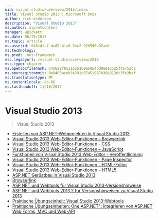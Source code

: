 ```yaml
---
uid: visual-studio/overview/2013/index
title: Visual Studio 2013 | Microsoft Docs
author: rick-anderson
description: "Visual Studio 2013"
ms.author: aspnetcontent
manager: wpickett
ms.date: 06/25/2013
ms.topic: article
ms.assetid: 646edfc7-dc62-4fa0-84c2-926996c92aeb
ms.technology: 
ms.prod: .net-framework
msc.legacyurl: /visual-studio/overview/2013
msc.type: chapter
ms.openlocfilehash: c45622f8521b2a109a6954bd0ee1b525f4a753c2
ms.sourcegitcommit: 9a9483aceb34591c97451997036a9120c3fe2baf
ms.translationtype: MT
ms.contentlocale: de-DE
ms.lasthandoff: 11/10/2017
---
```

<a name="visual-studio-2013"></a>Visual Studio 2013
====================
> Visual Studio 2013


- [Erstellen von ASP.NET-Webprojekten in Visual Studio 2013](creating-web-projects-in-visual-studio.md)
- [Visual Studio 2013 Web-Editor-Funktionen – Browserlink](visual-studio-2013-web-editor-features-browser-link.md)
- [Visual Studio 2013 Web-Editor-Funktionen - CSS](visual-studio-2013-web-editor-features-css.md)
- [Visual Studio 2013 Web-Editor-Funktionen – JavaScript](visual-studio-2013-web-editor-features-javascript.md)
- [Funktionen von Visual Studio 2013 Web-Editor - Veröffentlichung](visual-studio-2013-web-editor-features-publishing.md)
- [Visual Studio 2013 Web-Editor-Funktionen - Page Inspector](visual-studio-2013-web-editor-features-page-inspector.md)
- [Visual Studio 2013 Web-Editor-Funktionen - HTML-Editor](visual-studio-2013-web-editor-features-html-editor.md)
- [Visual Studio 2013 Web-Editor-Funktionen – HTML5](visual-studio-2013-web-editor-features-html5.md)
- [ASP.NET Gerüstbau in Visual Studio 2013](aspnet-scaffolding-overview.md)
- [Browserlink](using-browser-link.md)
- [ASP.NET und Webtools für Visual Studio 2013-Versionshinweise](release-notes.md)
- [ASP.NET und Webtools 2013.2 für Versionshinweisen zu Visual Studio 2013](aspnet-and-web-tools-20132-preview-for-visual-studio-2013-release-notes.md)
- [Praktische Übungseinheit: Visual Studio 2013-Webtools](visual-studio-2013-web-tools.md)
- [Praktische Übungseinheiten: One ASP.NET": Integrieren von ASP.NET Web Forms, MVC und Web-API](one-aspnet-integrating-aspnet-web-forms-mvc-and-web-api.md)

